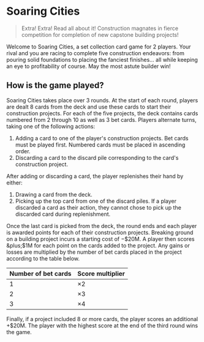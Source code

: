 # Soaring Cities

> Extra! Extra! Read all about it! Construction magnates in fierce competition for completion of new capstone building projects!

Welcome to Soaring Cities, a set collection card game for 2 players. Your rival and you are racing to complete five construction endeavors: from pouring solid foundations to placing the fanciest finishes&hellip; all while keeping an eye to profitability of course. May the most astute builder win!

## How is the game played?

Soaring Cities takes place over 3 rounds. At the start of each round, players are dealt 8 cards from the deck and use these cards to start their construction projects. For each of the five projects, the deck contains cards numbered from 2 through 10 as well as 3 bet cards. Players alternate turns, taking one of the following actions:

1. Adding a card to one of the player's construction projects. Bet cards must be played first. Numbered cards must be placed in ascending order.
2. Discarding a card to the discard pile corresponding to the card's construction project.

After adding or discarding a card, the player replenishes their hand by either:

1. Drawing a card from the deck.
2. Picking up the top card from one of the discard piles. If a player discarded a card as their action, they cannot chose to pick up the discarded card during replenishment.

Once the last card is picked from the deck, the round ends and each player is awarded points for each of their construction projects. Breaking ground on a building project incurs a starting cost of &minus;$20M. A player then scores &plus;$1M for each point on the cards added to the project. Any gains or losses are multiplied by the number of bet cards placed in the project according to the table below.

| Number of bet cards | Score multiplier |
| ------------------- | ---------------- |
| 1                   | &times;2         |
| 2                   | &times;3         |
| 3                   | &times;4         |

Finally, if a project included 8 or more cards, the player scores an additional &plus;$20M. The player with the highest score at the end of the third round wins the game.
